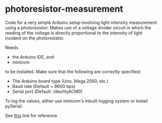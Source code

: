 # photoresistor-measurement

Code for a very simple Arduino setup involving light intensity measurement using a photoresistor. Makes use of a voltage divider circuit in which the reading of the voltage is directly proportional to the intensity of light incident on the photoresistor.

Needs 
- the Arduino IDE, and 
- minicom

to be installed. Make sure that the following are correctly specified:
- The Arduino board type (Uno, Mega 2560, etc.)
- Baud rate (Default = 9600 bps)
- Serial port (Default: /dev/ttyACM0)

To log the values, either use minicom's inbuilt logging system or install pySerial.

See [this](https://www.instructables.com/id/How-to-use-a-photoresistor-or-photocell-Arduino-Tu/) link for reference.

